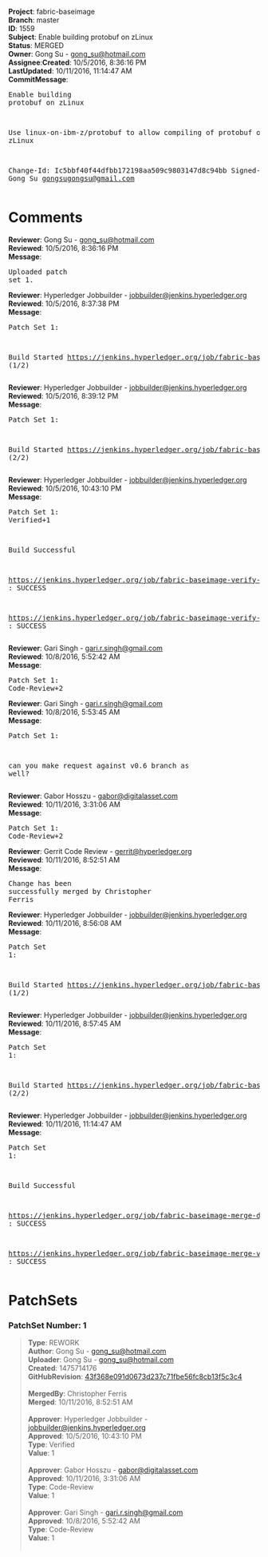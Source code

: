 <strong>Project</strong>: fabric-baseimage</br><strong>Branch</strong>: master<br><strong>ID</strong>: 1559<br><strong>Subject</strong>: Enable building protobuf on zLinux<br><strong>Status</strong>: MERGED<br><strong>Owner</strong>: Gong Su - gong_su@hotmail.com<br><strong>Assignee</strong>:<strong>Created</strong>: 10/5/2016, 8:36:16 PM<br><strong>LastUpdated</strong>: 10/11/2016, 11:14:47 AM<br><strong>CommitMessage</strong>:<br><pre>Enable building protobuf on zLinux

Use linux-on-ibm-z/protobuf to allow compiling of protobuf on zLinux

Change-Id: Ic5bbf40f44dfbb172198aa509c9803147d8c94bb
Signed-off-by: Gong Su <gongsugongsu@gmail.com>
</pre><h1>Comments</h1><strong>Reviewer</strong>: Gong Su - gong_su@hotmail.com<br><strong>Reviewed</strong>: 10/5/2016, 8:36:16 PM<br><strong>Message</strong>: <pre>Uploaded patch set 1.</pre><strong>Reviewer</strong>: Hyperledger Jobbuilder - jobbuilder@jenkins.hyperledger.org<br><strong>Reviewed</strong>: 10/5/2016, 8:37:38 PM<br><strong>Message</strong>: <pre>Patch Set 1:

Build Started https://jenkins.hyperledger.org/job/fabric-baseimage-verify-docker-x86_64/12/ (1/2)</pre><strong>Reviewer</strong>: Hyperledger Jobbuilder - jobbuilder@jenkins.hyperledger.org<br><strong>Reviewed</strong>: 10/5/2016, 8:39:12 PM<br><strong>Message</strong>: <pre>Patch Set 1:

Build Started https://jenkins.hyperledger.org/job/fabric-baseimage-verify-vagrant-x86_64/22/ (2/2)</pre><strong>Reviewer</strong>: Hyperledger Jobbuilder - jobbuilder@jenkins.hyperledger.org<br><strong>Reviewed</strong>: 10/5/2016, 10:43:10 PM<br><strong>Message</strong>: <pre>Patch Set 1: Verified+1

Build Successful 

https://jenkins.hyperledger.org/job/fabric-baseimage-verify-docker-x86_64/12/ : SUCCESS

https://jenkins.hyperledger.org/job/fabric-baseimage-verify-vagrant-x86_64/22/ : SUCCESS</pre><strong>Reviewer</strong>: Gari Singh - gari.r.singh@gmail.com<br><strong>Reviewed</strong>: 10/8/2016, 5:52:42 AM<br><strong>Message</strong>: <pre>Patch Set 1: Code-Review+2</pre><strong>Reviewer</strong>: Gari Singh - gari.r.singh@gmail.com<br><strong>Reviewed</strong>: 10/8/2016, 5:53:45 AM<br><strong>Message</strong>: <pre>Patch Set 1:

can you make request against v0.6 branch as well?</pre><strong>Reviewer</strong>: Gabor Hosszu - gabor@digitalasset.com<br><strong>Reviewed</strong>: 10/11/2016, 3:31:06 AM<br><strong>Message</strong>: <pre>Patch Set 1: Code-Review+2</pre><strong>Reviewer</strong>: Gerrit Code Review - gerrit@hyperledger.org<br><strong>Reviewed</strong>: 10/11/2016, 8:52:51 AM<br><strong>Message</strong>: <pre>Change has been successfully merged by Christopher Ferris</pre><strong>Reviewer</strong>: Hyperledger Jobbuilder - jobbuilder@jenkins.hyperledger.org<br><strong>Reviewed</strong>: 10/11/2016, 8:56:08 AM<br><strong>Message</strong>: <pre>Patch Set 1:

Build Started https://jenkins.hyperledger.org/job/fabric-baseimage-merge-docker-x86_64/5/ (1/2)</pre><strong>Reviewer</strong>: Hyperledger Jobbuilder - jobbuilder@jenkins.hyperledger.org<br><strong>Reviewed</strong>: 10/11/2016, 8:57:45 AM<br><strong>Message</strong>: <pre>Patch Set 1:

Build Started https://jenkins.hyperledger.org/job/fabric-baseimage-merge-vagrant-x86_64/10/ (2/2)</pre><strong>Reviewer</strong>: Hyperledger Jobbuilder - jobbuilder@jenkins.hyperledger.org<br><strong>Reviewed</strong>: 10/11/2016, 11:14:47 AM<br><strong>Message</strong>: <pre>Patch Set 1:

Build Successful 

https://jenkins.hyperledger.org/job/fabric-baseimage-merge-docker-x86_64/5/ : SUCCESS

https://jenkins.hyperledger.org/job/fabric-baseimage-merge-vagrant-x86_64/10/ : SUCCESS</pre><h1>PatchSets</h1><h3>PatchSet Number: 1</h3><blockquote><strong>Type</strong>: REWORK<br><strong>Author</strong>: Gong Su - gong_su@hotmail.com<br><strong>Uploader</strong>: Gong Su - gong_su@hotmail.com<br><strong>Created</strong>: 1475714176<br><strong>GitHubRevision</strong>: [43f368e091d0673d237c71fbe56fc8cb13f5c3c4](https://github.com/hyperledger/fabric-baseimage/commit/43f368e091d0673d237c71fbe56fc8cb13f5c3c4)<br><br><strong>MergedBy</strong>: Christopher Ferris<br><strong>Merged</strong>: 10/11/2016, 8:52:51 AM<br><br><strong>Approver</strong>: Hyperledger Jobbuilder - jobbuilder@jenkins.hyperledger.org<br><strong>Approved</strong>: 10/5/2016, 10:43:10 PM<br><strong>Type</strong>: Verified<br><strong>Value</strong>: 1<br><br><strong>Approver</strong>: Gabor Hosszu - gabor@digitalasset.com<br><strong>Approved</strong>: 10/11/2016, 3:31:06 AM<br><strong>Type</strong>: Code-Review<br><strong>Value</strong>: 1<br><br><strong>Approver</strong>: Gari Singh - gari.r.singh@gmail.com<br><strong>Approved</strong>: 10/8/2016, 5:52:42 AM<br><strong>Type</strong>: Code-Review<br><strong>Value</strong>: 1<br><br></blockquote>